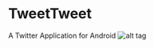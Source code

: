 # TweetTweet
A Twitter Application for Android
![alt tag](http://jreilly.me/Media/JTweet/thumbnail.png)
